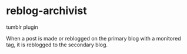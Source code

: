 # reblog-archivist
tumblr plugin

When a post is made or reblogged on the primary blog with a monitored tag, it is reblogged to the secondary blog.
